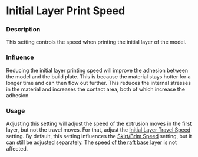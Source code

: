 Initial Layer Print Speed
====
### **Description**
This setting controls the speed when printing the initial layer of the model.

### **Influence**
Reducing the initial layer printing speed will improve the adhesion between the model and the build plate. This is because the material stays hotter for a longer time and can then flow out further. This reduces the internal stresses in the material and increases the contact area, both of which increase the adhesion.

### **Usage**
Adjusting this setting will adjust the speed of the extrusion moves in the first layer, but not the travel moves. For that, adjust the [Initial Layer Travel Speed](speed_travel_layer_0.md) setting. By default, this setting influences the [Skirt/Brim Speed](skirt_brim_speed.md) setting, but it can still be adjusted separately. The [speed of the raft base layer](../platform_adhesion/raft_base_speed.md) is not affected.
